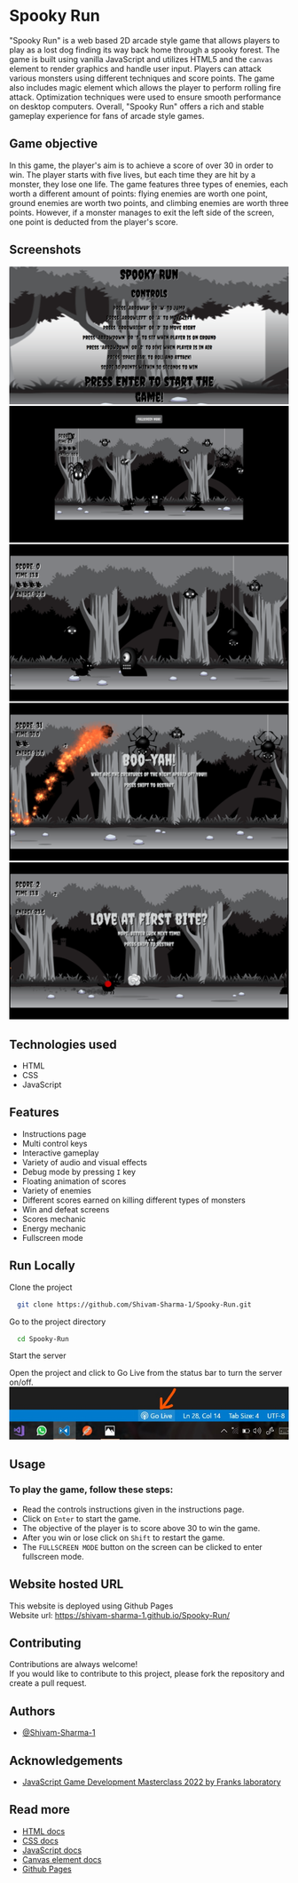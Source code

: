 
﻿
# Spooky Run

"Spooky Run" is a web based 2D arcade style game that allows players to play as a lost dog finding its way back home through a spooky forest. The game is built using vanilla JavaScript and utilizes HTML5 and the `canvas` element to render graphics and handle user input. Players can attack various monsters using different techniques and score points. The game also includes magic element which allows the player to perform rolling fire attack. Optimization techniques were used to ensure smooth performance on desktop computers. Overall, "Spooky Run" offers a rich and stable gameplay experience for fans of arcade style games.

## Game objective

In this game, the player's aim is to achieve a score of over 30 in order to win. The player starts with five lives, but each time they are hit by a monster, they lose one life. The game features three types of enemies, each worth a different amount of points: flying enemies are worth one point, ground enemies are worth two points, and climbing enemies are worth three points. However, if a monster manages to exit the left side of the screen, one point is deducted from the player's score.

## Screenshots

![App Screenshot1](/assets/readme_assets/screenshot1.png)
![App Screenshot2](/assets/readme_assets/screenshot2.png)
![App Screenshot3](/assets/readme_assets/screenshot3.png)
![App Screenshot4](/assets/readme_assets/screenshot4.png)
![App Screenshot5](/assets/readme_assets/screenshot5.png)


## Technologies used

- HTML
- CSS
- JavaScript

## Features

- Instructions page
- Multi control keys
- Interactive gameplay
- Variety of audio and visual effects
- Debug mode by pressing `I` key
- Floating animation of scores
- Variety of enemies
- Different scores earned on killing different types of monsters
- Win and defeat screens
- Scores mechanic
- Energy mechanic
- Fullscreen mode

## Run Locally

Clone the project

```bash
  git clone https://github.com/Shivam-Sharma-1/Spooky-Run.git
```

Go to the project directory

```bash
  cd Spooky-Run
```

Start the server

Open the project and click to Go Live from the status bar to turn the server on/off.
![live server](/assets/readme_assets/live-server.jpg)

## Usage

### To play the game, follow these steps:  
- Read the controls instructions given in the instructions page.
- Click on `Enter` to start the game.
- The objective of the player is to score above 30 to win the game.
- After you win or lose click on `Shift` to restart the game.
- The `FULLSCREEN MODE` button on the screen can be clicked to enter fullscreen mode.


## Website hosted URL

This website is deployed using Github Pages  
Website url: https://shivam-sharma-1.github.io/Spooky-Run/

## Contributing

Contributions are always welcome!  
If you would like to contribute to this project, please fork the repository and create a pull request.

## Authors

- [@Shivam-Sharma-1](https://github.com/Shivam-Sharma-1)


## Acknowledgements

 - [JavaScript Game Development Masterclass 2022 by Franks laboratory ](https://youtube.com/playlist?list=PLYElE_rzEw_uryBrrzu2E626MY4zoXvx2)


## Read more

- [HTML docs](https://developer.mozilla.org/en-US/docs/Web/HTML)  
- [CSS docs](https://developer.mozilla.org/en-US/docs/Web/CSS)  
- [JavaScript docs](https://developer.mozilla.org/en-US/docs/Web/JavaScript)  
- [Canvas element docs](https://developer.mozilla.org/en-US/docs/Web/API/Canvas_API)
- [Github Pages](https://pages.github.com/)


